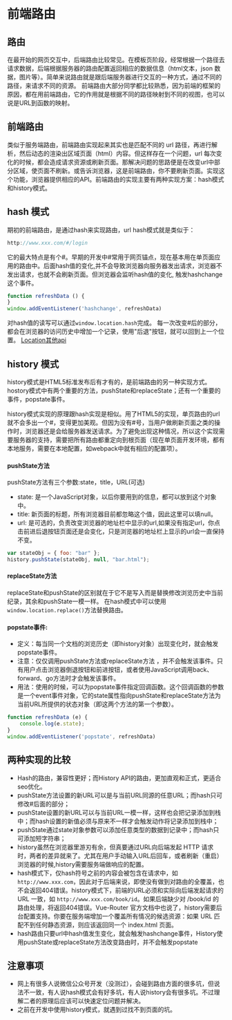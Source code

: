 # 前端路由
## 路由

在最开始的网页交互中，后端路由比较常见。在模板页阶段，经常根据一个路径去请求数据，后端根据服务器的路由配置返回相应的数据信息（html文本，json 数据，图片等）。简单来说路由就是跟后端服务器进行交互的一种方式，通过不同的路径，来请求不同的资源。
前端路由大部分同学都比较熟悉，因为前端的框架的原因，都在用前端路由，它的作用就是根据不同的路径映射到不同的视图，也可以说是URL到函数的映射。

## 前端路由

类似于服务端路由，前端路由实现起来其实也是匹配不同的 url 路径，再进行解析，然后动态的渲染出区域页面（html）内容。但这样存在一个问题，url 每次变化的时候，都会造成请求资源或刷新页面。那解决问题的思路便是在改变url中部分区域，使页面不刷新。或告诉浏览器，这是前端路由，你不要刷新页面。实现这个功能，浏览器提供相应的API。前端路由的实现主要有两种实现方案：hash模式和history模式。

## hash 模式

期初的前端路由，是通过hash来实现路由，url hash模式就是类似于：
```js
http://www.xxx.com/#/login
```
它的最大特点是有个#。早期的开发中#常用于网页锚点，现在基本用在单页面应用的路由中。后面hash值的变化,并不会导致浏览器向服务器发出请求，浏览器不发出请求，也就不会刷新页面。但浏览器会监听hash值的变化, 触发hashchange这个事件。
```js
function refreshData () {
}
window.addEventListener('hashchange', refreshData)
```
对hash值的读写可以通过`window.location.hash`完成。
每一次改变#后的部分，都会在浏览器的访问历史中增加一个记录，使用"后退"按钮，就可以回到上一个位置。
[Location其他api](https://developer.mozilla.org/zh-CN/docs/Web/API/Location)

## history 模式

history模式是HTML5标准发布后有才有的，是前端路由的另一种实现方式。hostory模式中有两个重要的方法，pushState和replaceState；还有一个重要的事件，popstate事件。

history模式实现的原理跟hash实现是相似。用了HTML5的实现，单页路由的url就不会多出一个#，变得更加美观。但因为没有#号，当用户做刷新页面之类的操作时，浏览器还是会给服务器发送请求。为了避免出现这种情况，所以这个实现需要服务器的支持，需要把所有路由都重定向到根页面（现在单页面开发环境，都有本地服务，需要在本地配置，如webpack中就有相应的配置项）。

#### pushState方法
pushState方法有三个参数:state，title，URL(可选)
- state: 是一个JavaScript对象，以后你要用到的信息，都可以放到这个对象中。
- title: 新页面的标题，所有浏览器目前都忽略这个值，因此这里可以填null。
- url: 是可选的，负责改变浏览器的地址栏中显示的url,如果没有指定url，你点击前进后退按钮页面还是会变化，只是浏览器的地址栏上显示的url会一直保持不变。
```js
var stateObj = { foo: "bar" };
history.pushState(stateObj, null, "bar.html");
```

#### replaceState方法
replaceState和pushState的区别就在于它不是写入而是替换修改浏览历史中当前纪录，其余和pushState一模一样。
在hash模式中可以使用`window.location.replace()`方法替换路由。

#### popstate事件:
- 定义：每当同一个文档的浏览历史（即history对象）出现变化时，就会触发popstate事件。
- 注意：仅仅调用pushState方法或replaceState方法 ，并不会触发该事件。只有用户点击浏览器倒退按钮和前进按钮，或者使用JavaScript调用back、forward、go方法时才会触发该事件。
- 用法：使用的时候，可以为popstate事件指定回调函数。这个回调函数的参数是一个event事件对象，它的state属性指向pushState和replaceState方法为当前URL所提供的状态对象（即这两个方法的第一个参数）。
```js
function refreshData (e) {
    console.log(e.state);
}
window.addEventListener('popstate', refreshData)
```

## 两种实现的比较
- Hash的路由，兼容性更好；而History API的路由，更加直观和正式，更适合seo优化。
- pushState方法设置的新URL可以是与当前URL同源的任意URL；而hash只可修改#后面的部分；
- pushState设置的新URL可以与当前URL一模一样，这样也会把记录添加到栈中；而hash设置的新值必须与原来不一样才会触发动作将记录添加到栈中；
- pushState通过state对象参数可以添加任意类型的数据到记录中；而hash只可添加短字符串；
- history虽然在浏览器里游刃有余，但真要通过URL向后端发起 HTTP 请求时，两者的差异就来了。尤其在用户手动输入URL后回车，或者刷新（重启）浏览器的时候,history需要服务端做响应的配置。
- hash模式下，仅hash符号之前的内容会被包含在请求中，如 `http://www.xxx.com`，因此对于后端来说，即使没有做到对路由的全覆盖，也不会返回404错误。history模式下，前端的URL必须和实际向后端发起请求的 URL 一致，如 `http://www.xxx.com/book/id`。如果后端缺少对 /book/id 的路由处理，将返回404错误。Vue-Router 官方文档中也说了，history需要后台配置支持。你要在服务端增加一个覆盖所有情况的候选资源：如果 URL 匹配不到任何静态资源，则应该返回同一个 index.html 页面。
- hash路由只要url中hash值发生变化，就会触发hashchange事件，History使用pushState或replaceState方法改变路由时，并不会触发popstate

## 注意事项
- 网上有很多人说微信公众号开发（没测过），会碰到路由方面的很多坑，但说法不一致，有人说hash模式会有好多坑，有人说history会有很多坑。不过理解二者的原理后应该可以快速定位问题并解决。
- 之前在开发中使用history模式，就遇到过找不到页面的坑。